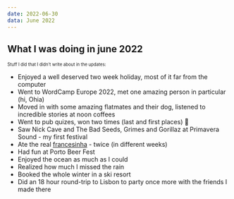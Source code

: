 ```yaml
---
date: 2022-06-30
data: June 2022
---
```


## What I was doing in june 2022

<sub><sup>Stuff I did that I didn't write about in the updates:</sup></sub>
- Enjoyed a well deserved two week holiday, most of it far from the computer
- Went to WordCamp Europe 2022, met one amazing person in particular (hi, Ohia)
- Moved in with some amazing flatmates and their dog, listened to incredible stories at noon coffees
- Went to pub quizes, won two times (last and first places) 🍻
- Saw Nick Cave and The Bad Seeds, Grimes and Gorillaz at Primavera Sound - my first festival
- Ate the real [francesinha](https://en.wikipedia.org/wiki/Francesinha) - twice (in different weeks)
- Had fun at Porto Beer Fest
- Enjoyed the ocean as much as I could
- Realized how much I missed the rain
- Booked the whole winter in a ski resort
- Did an 18 hour round-trip to Lisbon to party once more with the friends I made there
